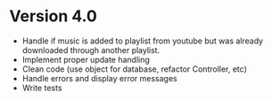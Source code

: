 # Version 4.0
- Handle if music is added to playlist from youtube but was already downloaded through another playlist.
- Implement proper update handling
- Clean code (use object for database, refactor Controller, etc)
- Handle errors and display error messages
- Write tests